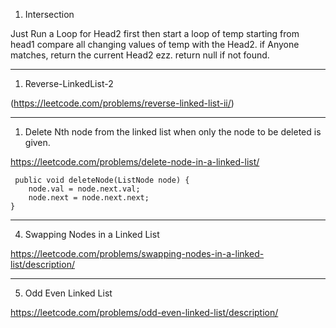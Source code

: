 1. Intersection

Just Run a Loop for Head2 first 
then start a loop of temp starting from head1
compare all changing values of temp with the Head2. 
if Anyone matches, return the current Head2 ezz.
return null if not found.

----------------------------------------------------------------------------------------------------------------

1. Reverse-LinkedList-2     

(https://leetcode.com/problems/reverse-linked-list-ii/)



----------------------------------------------------------------------------------------------------------------

1. Delete Nth node from the linked list when only the node to be deleted is given.

https://leetcode.com/problems/delete-node-in-a-linked-list/
   
     public void deleteNode(ListNode node) {
        node.val = node.next.val;
        node.next = node.next.next;
    }

----------------------------------------------------------------------------------------------------------------

4. Swapping Nodes in a Linked List

https://leetcode.com/problems/swapping-nodes-in-a-linked-list/description/



-----------------------------------------------------------------------------------------------------------------

5. Odd Even Linked List

https://leetcode.com/problems/odd-even-linked-list/description/








